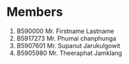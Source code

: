 Members
=======

  1. B590000 Mr. Firstname Lastname
  2. B5917273 Mr. Phumai chanphunga
  3. B5907601 Mr. Supanut Jarukulgowit
  4. B5905980 Mr. Theeraphat Jamklang
